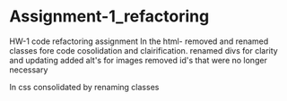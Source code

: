 # Assignment-1_refactoring
 HW-1 code refactoring assignment 
In the html-
 removed and renamed classes fore code cosolidation and clairification.
 renamed divs for clarity and updating
 added alt's for images
 removed id's that were no longer necessary

In css
 consolidated by renaming classes
 
 
 


